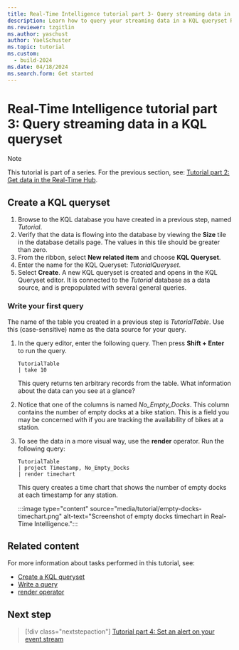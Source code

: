 ```yaml
---
title: Real-Time Intelligence tutorial part 3- Query streaming data in a KQL queryset
description: Learn how to query your streaming data in a KQL queryset Real-Time Intelligence.
ms.reviewer: tzgitlin
ms.author: yaschust
author: YaelSchuster
ms.topic: tutorial
ms.custom:
  - build-2024
ms.date: 04/18/2024
ms.search.form: Get started
---
```

# Real-Time Intelligence tutorial part 3: Query streaming data in a KQL queryset

> [!NOTE]
> This tutorial is part of a series. For the previous section, see: [Tutorial part 2: Get data in the Real-Time Hub](tutorial-2-get-real-time-events.md).

## Create a KQL queryset

1. Browse to the KQL database you have created in a previous step, named *Tutorial*. 
1. Verify that the data is flowing into the database by viewing the **Size** tile in the database details page. The values in this tile should be greater than zero.
1. From the ribbon, select **New related item** and choose **KQL Queryset**.
1. Enter the name for the KQL Queryset: *TutorialQueryset*.
1. Select **Create**.
    A new KQL queryset is created and opens in the KQL Queryset editor. It is connected to the *Tutorial* database as a data source, and is prepopulated with several general queries.

### Write your first query

The name of the table you created in a previous step is *TutorialTable*. Use this (case-sensitive) name as the data source for your query.

1. In the query editor, enter the following query. Then press **Shift + Enter** to run the query.

    ```kql
   TutorialTable
    | take 10
    ```

    This query returns ten arbitrary records from the table. What information about the data can you see at a glance?
1. Notice that one of the columns is named *No_Empty_Docks*. This column contains the number of empty docks at a bike station. This is a field you may be concerned with if you are tracking the availability of bikes at a station.
1. To see the data in a more visual way, use the **render** operator. Run the following query:

    ```kql
    TutorialTable
    | project Timestamp, No_Empty_Docks
    | render timechart 
    ```

    This query creates a time chart that shows the number of empty docks at each timestamp for any station.
     
    :::image type="content" source="media/tutorial/empty-docks-timechart.png" alt-text="Screenshot of empty docks timechart in Real-Time Intelligence.":::



## Related content

For more information about tasks performed in this tutorial, see:

* [Create a KQL queryset](create-query-set.md)
* [Write a query](kusto-query-set.md#write-a-query)
* [render operator](/azure/data-explorer/kusto/query/renderoperator?pivots=azuredataexplorer?context=/fabric/context/context&pivots=fabric)

## Next step

> [!div class="nextstepaction"]
> [Tutorial part 4: Set an alert on your event stream](tutorial-4-set-alert.md)
